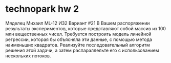 # technopark hw 2
Мяделец Михаил ML-12 ИЗ2
Вариант #21
В Вашем распоряжении результаты экспериментов, которые представляют собой массив из 100 млн
вещественных чисел. Требуется построить модель линейной регрессии, которая бы объясняла эти
данные, с помощью метода наименьших квадратов. Реализуйте последовательный алгоритм решения этой
задачи, а затем распараллельте его с использованием нескольких потоков. 
